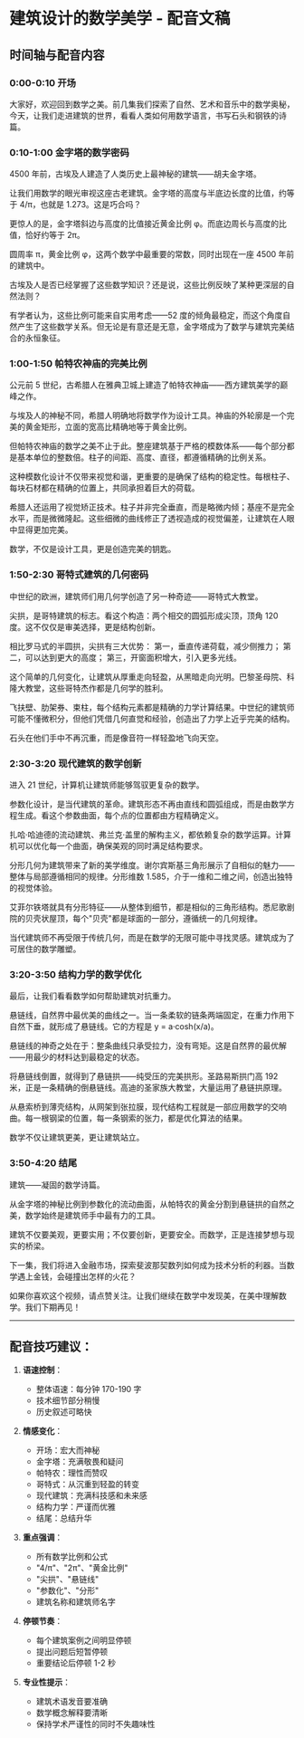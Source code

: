 # 建筑设计的数学美学 - 配音文稿

## 时间轴与配音内容

### 0:00-0:10 开场

大家好，欢迎回到数学之美。前几集我们探索了自然、艺术和音乐中的数学奥秘，今天，让我们走进建筑的世界，看看人类如何用数学语言，书写石头和钢铁的诗篇。

### 0:10-1:00 金字塔的数学密码

4500 年前，古埃及人建造了人类历史上最神秘的建筑——胡夫金字塔。

让我们用数学的眼光审视这座古老建筑。金字塔的高度与半底边长度的比值，约等于 4/π，也就是 1.273。这是巧合吗？

更惊人的是，金字塔斜边与高度的比值接近黄金比例 φ。而底边周长与高度的比值，恰好约等于 2π。

圆周率 π，黄金比例 φ，这两个数学中最重要的常数，同时出现在一座 4500 年前的建筑中。

古埃及人是否已经掌握了这些数学知识？还是说，这些比例反映了某种更深层的自然法则？

有学者认为，这些比例可能来自实用考虑——52 度的倾角最稳定，而这个角度自然产生了这些数学关系。但无论是有意还是无意，金字塔成为了数学与建筑完美结合的永恒象征。

### 1:00-1:50 帕特农神庙的完美比例

公元前 5 世纪，古希腊人在雅典卫城上建造了帕特农神庙——西方建筑美学的巅峰之作。

与埃及人的神秘不同，希腊人明确地将数学作为设计工具。神庙的外轮廓是一个完美的黄金矩形，立面的宽高比精确地等于黄金比例。

但帕特农神庙的数学之美不止于此。整座建筑基于严格的模数体系——每个部分都是基本单位的整数倍。柱子的间距、高度、直径，都遵循精确的比例关系。

这种模数化设计不仅带来视觉和谐，更重要的是确保了结构的稳定性。每根柱子、每块石材都在精确的位置上，共同承担着巨大的荷载。

希腊人还运用了视觉矫正技术。柱子并非完全垂直，而是略微内倾；基座不是完全水平，而是微微隆起。这些细微的曲线修正了透视造成的视觉偏差，让建筑在人眼中显得更加完美。

数学，不仅是设计工具，更是创造完美的钥匙。

### 1:50-2:30 哥特式建筑的几何密码

中世纪的欧洲，建筑师们用几何学创造了另一种奇迹——哥特式大教堂。

尖拱，是哥特建筑的标志。看这个构造：两个相交的圆弧形成尖顶，顶角 120 度。这不仅仅是审美选择，更是结构创新。

相比罗马式的半圆拱，尖拱有三大优势：
第一，垂直传递荷载，减少侧推力；
第二，可以达到更大的高度；
第三，开窗面积增大，引入更多光线。

这个简单的几何变化，让建筑从厚重走向轻盈，从黑暗走向光明。巴黎圣母院、科隆大教堂，这些哥特杰作都是几何学的胜利。

飞扶壁、肋架券、束柱，每个结构元素都是精确的力学计算结果。中世纪的建筑师可能不懂微积分，但他们凭借几何直觉和经验，创造出了力学上近乎完美的结构。

石头在他们手中不再沉重，而是像音符一样轻盈地飞向天空。

### 2:30-3:20 现代建筑的数学创新

进入 21 世纪，计算机让建筑师能够驾驭更复杂的数学。

参数化设计，是当代建筑的革命。建筑形态不再由直线和圆弧组成，而是由数学方程生成。看这个参数曲面，每个点的位置都由方程精确定义。

扎哈·哈迪德的流动建筑、弗兰克·盖里的解构主义，都依赖复杂的数学运算。计算机可以优化每一个曲面，确保美观的同时满足结构要求。

分形几何为建筑带来了新的美学维度。谢尔宾斯基三角形展示了自相似的魅力——整体与局部遵循相同的规律。分形维数 1.585，介于一维和二维之间，创造出独特的视觉体验。

艾菲尔铁塔就具有分形特征——从整体到细节，都是相似的三角形结构。悉尼歌剧院的贝壳状屋顶，每个"贝壳"都是球面的一部分，遵循统一的几何规律。

当代建筑师不再受限于传统几何，而是在数学的无限可能中寻找灵感。建筑成为了可居住的数学雕塑。

### 3:20-3:50 结构力学的数学优化

最后，让我们看看数学如何帮助建筑对抗重力。

悬链线，自然界中最优美的曲线之一。当一条柔软的链条两端固定，在重力作用下自然下垂，就形成了悬链线。它的方程是 y = a·cosh(x/a)。

悬链线的神奇之处在于：整条曲线只承受拉力，没有弯矩。这是自然界的最优解——用最少的材料达到最稳定的状态。

将悬链线倒置，就得到了悬链拱——纯受压的完美拱形。圣路易斯拱门高 192 米，正是一条精确的倒悬链线。高迪的圣家族大教堂，大量运用了悬链拱原理。

从悬索桥到薄壳结构，从网架到张拉膜，现代结构工程就是一部应用数学的交响曲。每一根钢梁的位置，每一条钢索的张力，都是优化算法的结果。

数学不仅让建筑更美，更让建筑站立。

### 3:50-4:20 结尾

建筑——凝固的数学诗篇。

从金字塔的神秘比例到参数化的流动曲面，从帕特农的黄金分割到悬链拱的自然之美，数学始终是建筑师手中最有力的工具。

建筑不仅要美观，更要实用；不仅要创新，更要安全。而数学，正是连接梦想与现实的桥梁。

下一集，我们将进入金融市场，探索斐波那契数列如何成为技术分析的利器。当数学遇上金钱，会碰撞出怎样的火花？

如果你喜欢这个视频，请点赞关注。让我们继续在数学中发现美，在美中理解数学。我们下期再见！

---

## 配音技巧建议：

1. **语速控制**：

   - 整体语速：每分钟 170-190 字
   - 技术细节部分稍慢
   - 历史叙述可略快

2. **情感变化**：

   - 开场：宏大而神秘
   - 金字塔：充满敬畏和疑问
   - 帕特农：理性而赞叹
   - 哥特式：从沉重到轻盈的转变
   - 现代建筑：充满科技感和未来感
   - 结构力学：严谨而优雅
   - 结尾：总结升华

3. **重点强调**：

   - 所有数学比例和公式
   - "4/π"、"2π"、"黄金比例"
   - "尖拱"、"悬链线"
   - "参数化"、"分形"
   - 建筑名称和建筑师名字

4. **停顿节奏**：

   - 每个建筑案例之间明显停顿
   - 提出问题后短暂停顿
   - 重要结论后停顿 1-2 秒

5. **专业性提示**：
   - 建筑术语发音要准确
   - 数学概念解释要清晰
   - 保持学术严谨性的同时不失趣味性

